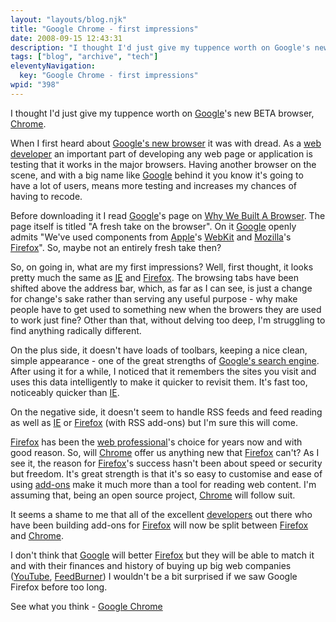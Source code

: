 ```yaml
---
layout: "layouts/blog.njk"
title: "Google Chrome - first impressions"
date: 2008-09-15 12:43:31
description: "I thought I'd just give my tuppence worth on Google's new BETA browser, Chrome"
tags: ["blog", "archive", "tech"]
eleventyNavigation:
  key: "Google Chrome - first impressions"
wpid: "398"
---
```


I thought I'd just give my tuppence worth on <a href="https://www.google.co.uk" target="_blank">Google</a>'s new BETA browser, <a href="https://www.google.com/chrome" target="_blank">Chrome</a>.

When I first heard about <a href="https://www.google.com/chrome" target="_blank">Google's new browser</a> it was with dread. As a <a href="https://www.chris-smith-web.com/wp/" target="_self">web developer</a> an important part of developing any web page or application is testing that it works in the major browsers. Having another browser on the scene, and with a big name like <a href="https://www.google.co.uk" target="_blank">Google</a> behind it you know it's going to have a lot of users, means more testing and increases my chances of having to recode.

Before downloading it I read <a href="https://www.google.co.uk" target="_blank">Google</a>'s page on <a href="https://www.google.com/chrome/intl/en-GB/why.html?hl=en-GB" target="_blank">Why We Built A Browser</a>. The page itself is titled "A fresh take on the browser". On it <a href="https://www.google.co.uk" target="_blank">Google</a> openly admits "We've used components from <a href="https://www.apple.com" target="_blank">Apple</a>'s <a href="https://webkit.org/" target="_blank">WebKit</a> and <a href="https://www.mozilla.org" target="_blank">Mozilla</a>'s <a href="https://www.mozilla.com/firefox/" target="_blank">Firefox</a>". So, maybe not an entirely fresh take then?

So, on going in, what are my first impressions? Well, first thought, it looks pretty much the same as <a href="https://www.microsoft.com/windows/products/winfamily/ie/default.mspx" target="_blank"><abbr title="Internet Explorer">IE</abbr></a> and <a href="https://www.mozilla.com/firefox/" target="_blank">Firefox</a>. The browsing tabs have been shifted above the address bar, which, as far as I can see, is just a change for change's sake rather than serving any useful purpose - why make people have to get used to something new when the browers they are used to work just fine? Other than that, without delving too deep, I'm struggling to find anything radically different.

On the plus side, it doesn't have loads of toolbars, keeping a nice clean, simple appearance - one of the great strengths of <a href="https://www.google.co.uk" target="_blank">Google's search engine</a>. After using it for a while, I noticed that it remembers the sites you visit and uses this data intelligently to make it quicker to revisit them. It's fast too, noticeably quicker than <a href="https://www.microsoft.com/windows/products" target="_blank">IE</a>.

On the negative side, it doesn't seem to handle RSS feeds and feed reading as well as <a href="https://www.microsoft.com/windows/products" target="_blank">IE</a> or <a href="https://www.mozilla.com/firefox/" target="_blank">Firefox</a> (with RSS add-ons) but I'm sure this will come.

<a href="https://www.mozilla.com/firefox/" target="_blank">Firefox</a> has been the <a href="https://www.chris-smith-web.com/wp/" target="_self">web professional</a>'s choice for years now and with good reason. So, will <a href="https://www.google.com/chrome" target="_blank">Chrome</a> offer us anything new that <a href="https://www.mozilla.com/firefox/" target="_blank">Firefox</a> can't? As I see it, the reason for <a href="https://www.mozilla.com/firefox/" target="_blank">Firefox</a>'s success hasn't been about speed or security but freedom. It's great strength is that it's so easy to customise and ease of using <a href="https://addons.mozilla.org/en-US/firefox/" target="_blank">add-ons</a> make it much more than a tool for reading web content. I'm assuming that, being an open source project, <a href="https://www.google.com/chrome" target="_blank">Chrome</a> will follow suit.

It seems a shame to me that all of the excellent <a href="https://www.chris-smith-web.com/wp/" target="_self">developers</a> out there who have been building add-ons for <a href="https://www.mozilla.com/firefox/" target="_blank">Firefox</a> will now be split between <a href="https://www.mozilla.com/firefox/" target="_blank">Firefox</a> and <a href="https://www.google.com/chrome" target="_blank">Chrome</a>.

I don't think that <a href="https://www.google.co.uk" target="_blank">Google</a> will better <a href="https://www.mozilla.com/firefox/" target="_blank">Firefox</a> but they will be able to match it and with their finances and history of buying up big web companies (<a href="https://www.youtube.com" target="_blank">YouTube</a>, <a href="https://www.feedburner.com" target="_blank">FeedBurner</a>) I wouldn't be a bit surprised if we saw Google Firefox before too long.

See what you think - <a href="https://www.google.com/chrome" target="_blank">Google Chrome</a>
